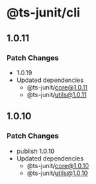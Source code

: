 # @ts-junit/cli

## 1.0.11

### Patch Changes

- 1.0.19
- Updated dependencies
  - @ts-junit/core@1.0.11
  - @ts-junit/utils@1.0.11

## 1.0.10

### Patch Changes

- publish 1.0.10
- Updated dependencies
  - @ts-junit/core@1.0.10
  - @ts-junit/utils@1.0.10
